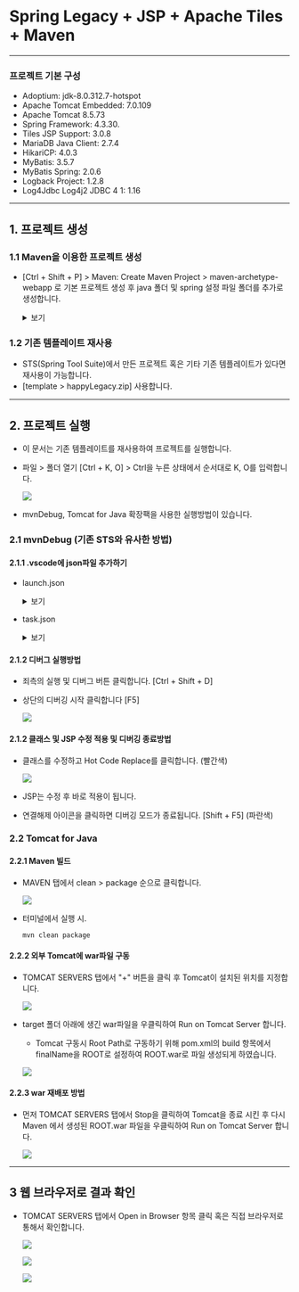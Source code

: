 # Spring Legacy + JSP + Apache Tiles + Maven

---

### 프로젝트 기본 구성

- Adoptium: jdk-8.0.312.7-hotspot
- Apache Tomcat Embedded: 7.0.109
- Apache Tomcat 8.5.73
- Spring Framework: 4.3.30.
- Tiles JSP Support: 3.0.8
- MariaDB Java Client: 2.7.4
- HikariCP: 4.0.3
- MyBatis: 3.5.7
- MyBatis Spring: 2.0.6
- Logback Project: 1.2.8
- Log4Jdbc Log4j2 JDBC 4 1: 1.16

---

## 1. 프로젝트 생성

### 1.1 Maven을 이용한 프로젝트 생성

- [Ctrl + Shift + P] > Maven: Create Maven Project > maven-archetype-webapp 로 기본 프로젝트 생성 후 java 폴더 및 spring 설정 파일 폴더를 추가로 생성합니다.

  <details><summary>보기</summary>

  - Maven: Create Maven Project 실행

  ![](./images/Legacy/11.png)

  - maven-archetype-webapp 실행

  ![](./images/Legacy/12.png)

  - archetypeVersion 설정

  ![](./images/Legacy/13.png)

  - groupId 설정

  ![](./images/Legacy/14.png)

  - artifactId 설정

  ![](./images/Legacy/15.png)

  - 프로젝트를 생성할 폴더를 설정

  ![](./images/Legacy/16.png)

  - Open 클릭

  ![](./images/Legacy/17.png)

  - 생성된 프로젝트 구조

  ![](./images/Legacy/18.png)

</details>

### 1.2 기존 템플레이트 재사용

- STS(Spring Tool Suite)에서 만든 프로젝트 혹은 기타 기존 템플레이트가 있다면 재사용이 가능합니다.
- [template > happyLegacy.zip] 사용합니다.

---

## 2. 프로젝트 실행

- 이 문서는 기존 템플레이트를 재사용하여 프로젝트를 실행합니다.
- 파일 > 폴더 열기 [Ctrl + K, O] > Ctrl을 누른 상태에서 순서대로 K, O를 입력합니다.

  ![](./images/Legacy/1.png)

- mvnDebug, Tomcat for Java 확장팩을 사용한 실행방법이 있습니다.

### 2.1 mvnDebug (기존 STS와 유사한 방법)

#### 2.1.1 .vscode에 json파일 추가하기

- launch.json

  <details><summary>보기</summary>

  ```json
  {
    "version": "0.2.0",
    "configurations": [
      {
        "type": "java",
        "name": "Happy Debug",
        "request": "attach",
        "hostName": "localhost",
        "port": 8000,
        "preLaunchTask": "happyRun",
        "postDebugTask": "happyStop"
      }
    ]
  }
  ```

  </details>

- task.json

  <details><summary>보기</summary>

  ```json
  {
    "version": "2.0.0",
    "tasks": [
      {
        "label": "happyRun",
        "type": "shell",
        "command": "mvnDebug -f pom.xml tomcat7:run",
        "group": "build",
        "isBackground": true,
        "problemMatcher": [
          {
            "pattern": [
              {
                "regexp": "\\b\\B",
                "file": 1,
                "location": 2,
                "message": 3
              }
            ],
            "background": {
              "activeOnStart": true,
              "beginsPattern": "^.*Listening for",
              "endsPattern": "^.*transport dt_socket at address.*"
            }
          }
        ]
      },
      {
        "label": "happyStop",
        "type": "shell",
        "command": "echo ${input:terminate}}",
        "problemMatcher": []
      }
    ],
    "inputs": [
      {
        "id": "terminate",
        "type": "command",
        "command": "workbench.action.tasks.terminate",
        "args": "happyRun"
      }
    ]
  }
  ```

  </details>

#### 2.1.2 디버그 실행방법

- 죄측의 실행 및 디버그 버튼 클릭합니다. [Ctrl + Shift + D]

- 상단의 디버깅 시작 클릭합니다 [F5]

  ![](./images/Legacy/9.png)

#### 2.1.2 클래스 및 JSP 수정 적용 및 디버깅 종료방법

- 클래스를 수정하고 Hot Code Replace를 클릭합니다. (빨간색)

  ![](./images/Legacy/10.png)

- JSP는 수정 후 바로 적용이 됩니다.

- 연결해제 아이콘을 클릭하면 디버깅 모드가 종료됩니다. [Shift + F5] (파란색)

### 2.2 Tomcat for Java

#### 2.2.1 Maven 빌드

- MAVEN 탭에서 clean > package 순으로 클릭합니다.

  ![](./images/Legacy/2.png)

- 터미널에서 실행 시.

  ```
  mvn clean package
  ```

#### 2.2.2 외부 Tomcat에 war파일 구동

- TOMCAT SERVERS 탭에서 "+" 버튼을 클릭 후 Tomcat이 설치된 위치를 지정합니다.

  ![](./images/Legacy/4.png)

- target 폴더 아래에 생긴 war파일을 우클릭하여 Run on Tomcat Server 합니다.

  - Tomcat 구동시 Root Path로 구동하기 위해 pom.xml의 build 항목에서 finalName을 ROOT로 설정하여 ROOT.war로 파일 생성되게 하였습니다.

  ![](./images/Legacy/3.png)

#### 2.2.3 war 재배포 방법

- 먼저 TOMCAT SERVERS 탭에서 Stop을 클릭하여 Tomcat을 종료 시킨 후 다시 Maven 에서 생성된 ROOT.war 파일을 우클릭하여 Run on Tomcat Server 합니다.

  ![](./images/Legacy/8.png)

---

## 3 웹 브라우저로 결과 확인

- TOMCAT SERVERS 탭에서 Open in Browser 항목 클릭 혹은 직접 브라우저로 통해서 확인합니다.

  ![](./images/Legacy/5.png)

  ![](./images/Legacy/6.jpeg)

  ![](./images/Legacy/7.png)

